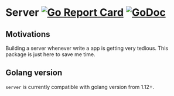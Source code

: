 # Server [![Go Report Card](https://goreportcard.com/badge/github.com/hunkeelin/server)](https://goreportcard.com/report/github.com/hunkeelin/server) [![GoDoc](https://godoc.org/github.com/hunkeelin/server?status.svg)](https://godoc.org/github.com/hunkeelin/server)

## Motivations

Building a server whenever write a app is getting very tedious. This package is just here to save me time. 

## Golang version

`server` is currently compatible with golang version from 1.12+.
